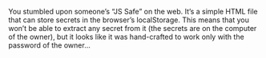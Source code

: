 You stumbled upon someone’s “JS Safe” on the web. It’s a simple HTML file that can store secrets
in the browser’s localStorage. This means that you won’t be able to extract any secret from it
(the secrets are on the computer of the owner), but it looks like it was hand-crafted to work only
with the password of the owner…
